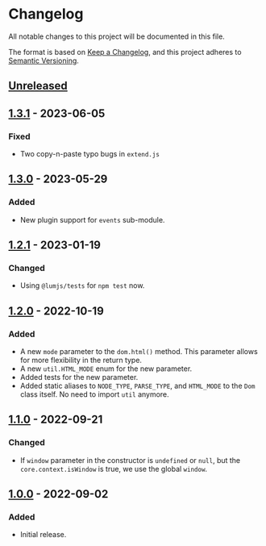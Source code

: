 # Changelog
All notable changes to this project will be documented in this file.

The format is based on [Keep a Changelog](https://keepachangelog.com/en/1.0.0/),
and this project adheres to [Semantic Versioning](https://semver.org/spec/v2.0.0.html).

## [Unreleased]

## [1.3.1] - 2023-06-05
### Fixed
- Two copy-n-paste typo bugs in `extend.js`

## [1.3.0] - 2023-05-29
### Added
- New plugin support for `events` sub-module.

## [1.2.1] - 2023-01-19
### Changed
- Using `@lumjs/tests` for `npm test` now.

## [1.2.0] - 2022-10-19
### Added
- A new `mode` parameter to the `dom.html()` method.
  This parameter allows for more flexibility in the return type.
- A new `util.HTML_MODE` enum for the new parameter.
- Added tests for the new parameter.
- Added static aliases to `NODE_TYPE`, `PARSE_TYPE`, and `HTML_MODE` to
  the `Dom` class itself. No need to import `util` anymore.

## [1.1.0] - 2022-09-21
### Changed
- If `window` parameter in the constructor is `undefined` or `null`,
  but the `core.context.isWindow` is true, we use the global `window`.

## [1.0.0] - 2022-09-02
### Added
- Initial release.

[Unreleased]: https://github.com/supernovus/lum.dom.js/compare/v1.3.1...HEAD
[1.3.1]: https://github.com/supernovus/lum.dom.js/compare/v1.3.0...v1.3.1
[1.3.0]: https://github.com/supernovus/lum.dom.js/compare/v1.2.1...v1.3.0
[1.2.1]: https://github.com/supernovus/lum.dom.js/compare/v1.2.0...v1.2.1
[1.2.0]: https://github.com/supernovus/lum.dom.js/compare/v1.1.0...v1.2.0
[1.1.0]: https://github.com/supernovus/lum.dom.js/compare/v1.0.0...v1.1.0
[1.0.0]: https://github.com/supernovus/lum.dom.js/releases/tag/v1.0.0

